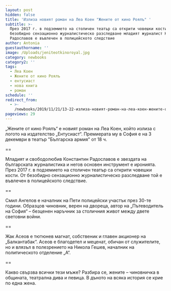 ```yaml
---
layout: post
hidden: false
title: 'Излиза новият роман на Леа Коен "Жените от кино Роялъ" '
subtitle: >-
  През 2017 г. в подземието на столичен театър са открити човешки кости. От
  безобидно сензационно журналистическо разследване младият журналист Константин
  Радославов е въвлечен в полицейското следствие
author: Antonia
guestauthorname: ''
image: /Uploads/jeniteotkinoroyal.jpg
category: newbooks
category2: ''
tags:
  - Леа Коен
  - Жените от кино Роялъ
  - ентусиаст
  - нова книга
  - роман
schedule: ''
redirect_from:
  - >-
    /newbooks/2019/11/21/13-22-излиза-новият-роман-на-леа-коен-жените-от-кино-роялъ
pageviews: 29
---
```

„Жените от кино Роялъ“ е новият роман на Леа Коен, който излиза с логото на издателство „Ентусиаст“. Премиерата му в София е на 3 декември в театър "Българска армия" от 18 ч. 

\==

Младият и свободолюбив Константин Радославов е звездата на българската журналистика и негов основен инструмент е иронията. През 2017 г. в подземието на столичен театър са открити човешки кости. От безобидно сензационно журналистическо разследване той е въвлечен в полицейското следствие.

\==

Смил Ангелов е началник на Пети полицейски участък през 30-те години. Образцов чиновник, верен на двореца, автор на „Пътеводитель на София“ – безценен наръчник за столичния живот между двете световни войни.

\==

Жак Асеов е тютюнев магнат, собственик и главен акционер на „Балкантабак“. Асеов е благодетел и меценат, обичан от служителите, но и влязъл в полезрението на Никола Гешев, началник на политическото отделение „А“.

\==

Какво свързва всички тези мъже? Разбира се, жените – чиновничка в общината, театрална дива и певица. В дъното на всяка история се крие по една жена.
